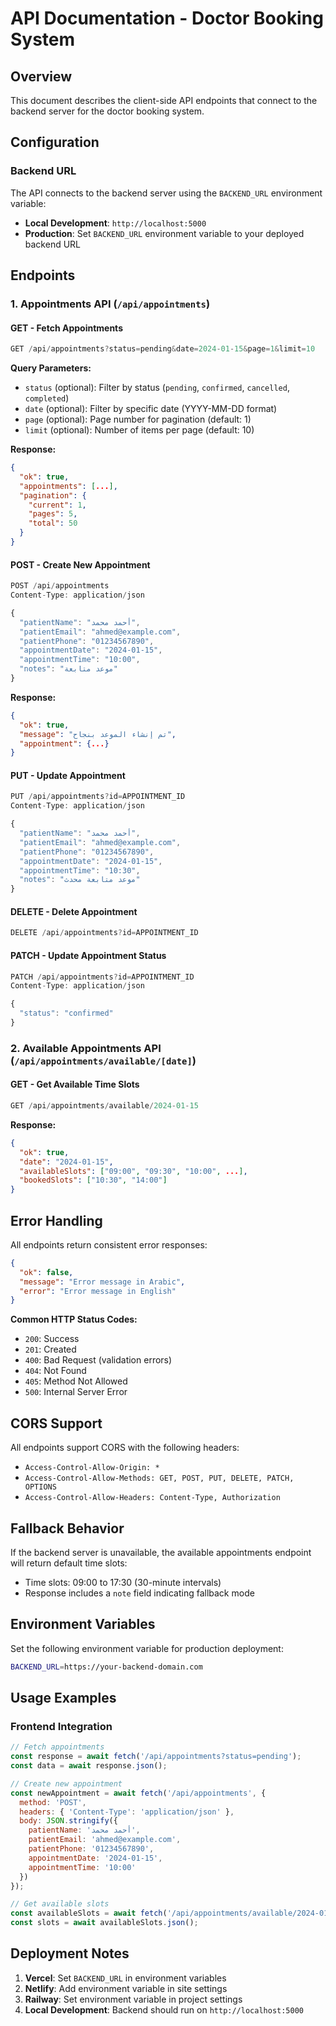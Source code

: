 # API Documentation - Doctor Booking System

## Overview
This document describes the client-side API endpoints that connect to the backend server for the doctor booking system.

## Configuration

### Backend URL
The API connects to the backend server using the `BACKEND_URL` environment variable:
- **Local Development**: `http://localhost:5000`
- **Production**: Set `BACKEND_URL` environment variable to your deployed backend URL

## Endpoints

### 1. Appointments API (`/api/appointments`)

#### GET - Fetch Appointments
```javascript
GET /api/appointments?status=pending&date=2024-01-15&page=1&limit=10
```

**Query Parameters:**
- `status` (optional): Filter by status (`pending`, `confirmed`, `cancelled`, `completed`)
- `date` (optional): Filter by specific date (YYYY-MM-DD format)
- `page` (optional): Page number for pagination (default: 1)
- `limit` (optional): Number of items per page (default: 10)

**Response:**
```json
{
  "ok": true,
  "appointments": [...],
  "pagination": {
    "current": 1,
    "pages": 5,
    "total": 50
  }
}
```

#### POST - Create New Appointment
```javascript
POST /api/appointments
Content-Type: application/json

{
  "patientName": "أحمد محمد",
  "patientEmail": "ahmed@example.com",
  "patientPhone": "01234567890",
  "appointmentDate": "2024-01-15",
  "appointmentTime": "10:00",
  "notes": "موعد متابعة"
}
```

**Response:**
```json
{
  "ok": true,
  "message": "تم إنشاء الموعد بنجاح",
  "appointment": {...}
}
```

#### PUT - Update Appointment
```javascript
PUT /api/appointments?id=APPOINTMENT_ID
Content-Type: application/json

{
  "patientName": "أحمد محمد",
  "patientEmail": "ahmed@example.com",
  "patientPhone": "01234567890",
  "appointmentDate": "2024-01-15",
  "appointmentTime": "10:30",
  "notes": "موعد متابعة محدث"
}
```

#### DELETE - Delete Appointment
```javascript
DELETE /api/appointments?id=APPOINTMENT_ID
```

#### PATCH - Update Appointment Status
```javascript
PATCH /api/appointments?id=APPOINTMENT_ID
Content-Type: application/json

{
  "status": "confirmed"
}
```

### 2. Available Appointments API (`/api/appointments/available/[date]`)

#### GET - Get Available Time Slots
```javascript
GET /api/appointments/available/2024-01-15
```

**Response:**
```json
{
  "ok": true,
  "date": "2024-01-15",
  "availableSlots": ["09:00", "09:30", "10:00", ...],
  "bookedSlots": ["10:30", "14:00"]
}
```

## Error Handling

All endpoints return consistent error responses:

```json
{
  "ok": false,
  "message": "Error message in Arabic",
  "error": "Error message in English"
}
```

**Common HTTP Status Codes:**
- `200`: Success
- `201`: Created
- `400`: Bad Request (validation errors)
- `404`: Not Found
- `405`: Method Not Allowed
- `500`: Internal Server Error

## CORS Support

All endpoints support CORS with the following headers:
- `Access-Control-Allow-Origin: *`
- `Access-Control-Allow-Methods: GET, POST, PUT, DELETE, PATCH, OPTIONS`
- `Access-Control-Allow-Headers: Content-Type, Authorization`

## Fallback Behavior

If the backend server is unavailable, the available appointments endpoint will return default time slots:
- Time slots: 09:00 to 17:30 (30-minute intervals)
- Response includes a `note` field indicating fallback mode

## Environment Variables

Set the following environment variable for production deployment:

```bash
BACKEND_URL=https://your-backend-domain.com
```

## Usage Examples

### Frontend Integration

```javascript
// Fetch appointments
const response = await fetch('/api/appointments?status=pending');
const data = await response.json();

// Create new appointment
const newAppointment = await fetch('/api/appointments', {
  method: 'POST',
  headers: { 'Content-Type': 'application/json' },
  body: JSON.stringify({
    patientName: 'أحمد محمد',
    patientEmail: 'ahmed@example.com',
    patientPhone: '01234567890',
    appointmentDate: '2024-01-15',
    appointmentTime: '10:00'
  })
});

// Get available slots
const availableSlots = await fetch('/api/appointments/available/2024-01-15');
const slots = await availableSlots.json();
```

## Deployment Notes

1. **Vercel**: Set `BACKEND_URL` in environment variables
2. **Netlify**: Add environment variable in site settings
3. **Railway**: Set environment variable in project settings
4. **Local Development**: Backend should run on `http://localhost:5000`
